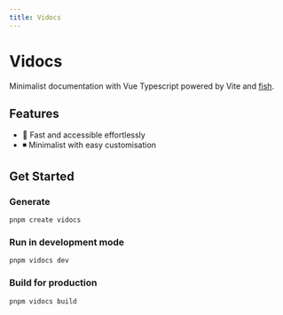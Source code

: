 ```yaml
---
title: Vidocs
---
```


# Vidocs

Minimalist documentation with Vue Typescript powered by Vite and [fish](https://github.com/akarachen/fish).

## Features

- 💨 Fast and accessible effortlessly
- ◾️ Minimalist with easy customisation

## Get Started

### Generate

```shell
pnpm create vidocs
```

### Run in development mode

```shell
pnpm vidocs dev
```

### Build for production

```shell
pnpm vidocs build
```
